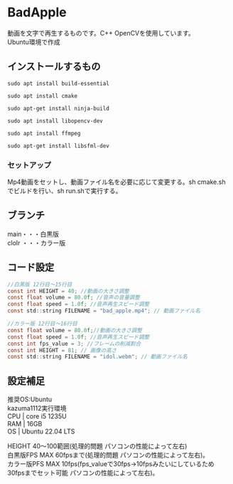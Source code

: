 # BadApple  
動画を文字で再生するものです。C++ OpenCVを使用しています。  
Ubuntu環境で作成  
  
## インストールするもの
```  
sudo apt install build-essential
```   
```  
sudo apt install cmake
```  
```  
sudo apt-get install ninja-build  
```  
```  
sudo apt install libopencv-dev  
```  
```  
sudo apt install ffmpeg
```
```  
sudo apt-get install libsfml-dev
```    
  
### セットアップ
Mp4動画をセットし、動画ファイル名を必要に応じて変更する。sh cmake.shでビルドを行い、sh run.shで実行する。

## ブランチ
main・・・白黒版  
clolr ・・・カラー版

## コード設定
```c 
//白黒版 12行目～15行目
const int HEIGHT = 40; //動画の大きさ調整
const float volume = 80.0f; //音声の音量調整
const float speed = 1.0f; //音声再生スピード調整
const std::string FILENAME = "bad_apple.mp4"; // 動画ファイル名

//カラー版 12行目〜16行目
const float volume = 80.0f;//動画の大きさ調整
const float speed = 1.0f; //音声再生スピード調整
const int fps_value = 3; //フレームの削減割合
const int HEIGHT = 81; // 画像の高さ
const std::string FILENAME = "idol.webm"; // 動画ファイル名
```

## 設定補足
推奨OS:Ubuntu  
kazuma1112実行環境   
CPU | core i5 1235U  
RAM | 16GB  
OS | Ubuntu 22.04 LTS  
  
HEIGHT 40〜100範囲(処理的問題 パソコンの性能によって左右)  
白黒版FPS MAX 60fpsまで(処理的問題 パソコンの性能によって左右)。  
カラー版PFS MAX 10fps(fps_valueで30fps→10fpsみたいにしているため30fpsまでセット可能 パソコンの性能によって左右)。  



